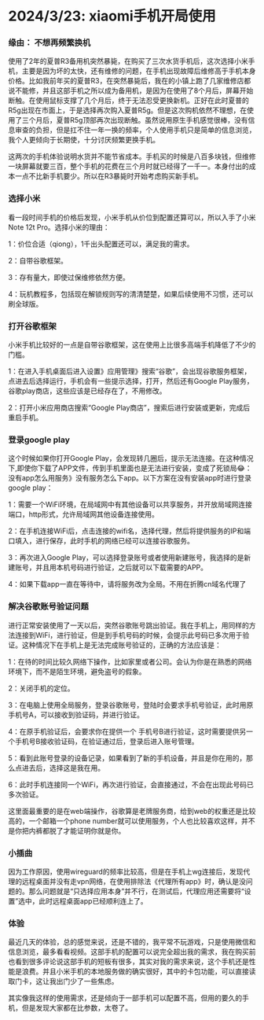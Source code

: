 # 2024/3/23: xiaomi手机开局使用

### 缘由： 不想再频繁换机

使用了2年的夏普R3备用机突然暴毙，在购买了三次水货手机后，这次选择小米手机，主要是因为坏的太快，还有维修的问题，在手机出现故障后维修高于手机本身价格。比如我前年买的夏普R3，在突然暴毙后，我在的小镇上跑了几家维修店都说不能修，并且这部手机之所以成为备用机，是因为在使用了8个月后，屏幕开始断触。在使用鼠标支撑了几个月后，终于无法忍受更换新机。正好在此时夏普的R5g出现在市面上，于是选择再次购入夏普R5g。但是这次购机依然不理想，在使用了三个月后，夏普R5g顶部再次出现断触。虽然说用原生手机感觉很棒，没有信息审查的负担，但是扛不住一年一换的频率，个人使用手机只是简单的信息浏览，我个人更倾向于长期使，十分讨厌频繁更换手机。

   这两次的手机体验说明水货并不能节省成本。手机买的时候是八百多块钱，但维修一块屏幕就要三百，整个手机的花费在三个月时就已经得了一千一。本身付出的成本一点不比新手机要少。所以在R3暴毙时开始考虑购买新手机。

### 选择小米

看一段时间手机的价格后发现，小米手机从价位到配置还算可以，所以入手了小米Note 12t Pro。选择小米的理由：

1：价位合适（qiong），1千出头配置还可以，满足我的需求。

2：自带谷歌框架。

3：存有量大，即使过保维修依然方便。

4：玩机教程多，包括现在解锁规则写的清清楚楚，如果后续使用不习惯，还可以刷全球版。

### 打开谷歌框架

小米手机比较好的一点是自带谷歌框架，这在使用上比很多高端手机降低了不少的门槛。

1：在进入手机桌面后进入设置》应用管理》搜索“谷歌”，会出现谷歌服务框架，点进去后选择运行，手机会有一些提示选择，打开，然后还有Google Play服务，谷歌play商店，这些应该是已经存在了，不用修改。

2：打开小米应用商店搜索“Google Play商店”，搜索后进行安装或更新，完成后重启手机。

### 登录google play

这个时候如果你打开Google Play，会发现转几圈后，提示无法连接。在这种情况下,即使你下载了APP文件，传到手机里面也是无法进行安装，变成了死锁局😂：没有app怎么用服务》没有服务怎么下app。以下方案在没有安装app时进行登录google play：

1：需要一个WiFi环境，在局域网中有其他设备可以共享服务，并开放局域网连接端口，http形式，允许局域网其他设备连接使用。

2：在手机连接WiFi后，点击连接的wifi名，选择代理，然后将提供服务的IP和端口填入，进行保存，此时手机的网络已经可以连接谷歌服务。

3：再次进入Google Play，可以选择登录账号或者使用新建账号，我选择的是新建账号，并且用本机号码进行验证，之后就可以下载需要的APP。

4：如果下载app一直在等待中，请将服务改为全局。不用在折腾cn域名代理了

### 解决谷歌账号验证问题

进行正常安装使用了一天以后，突然谷歌账号跳出验证。我在手机上，用同样的方法连接到WiFi，进行验证，但是到手机号码的时候，会提示此号码已多次用于验证。这种情况下在手机上是无法完成账号验证的，正确的方法应该是：

1：在待的时间比较久网络下操作，比如家里或者公司。会认为你是在熟悉的网络环境下，而不是陌生环境，避免盗号的假象。

2：关闭手机的定位。

3：在电脑上使用全局服务，登录谷歌账号，登陆时会要求手机号验证，此时用原手机号A，可以接收到验证码，并进行验证。

4：在原手机验证后，会要求你在提供一个 手机号B进行验证，这时需要提供另一个手机号B接收验证码，在验证通过后，登录后进入账号管理。

5：看到此账号登录的设备记录，如果看到了新的手机设备，并且是你在用的，那么点进去后，选择这是我在用。

6：此时手机连接同一个WiFi，再次进行验证，会直接通过，不会在出现此号码已多次验证。

这里面最重要的是在web端操作，谷歌算是老牌服务商，给到web的权重还是比较高的，一个邮箱一个phone number就可以使用服务，个人也比较喜欢这样，并不是你把内裤都脱了才能证明你就是你。



### 小插曲

因为工作原因，使用wireguard的频率比较高，但是在手机上wg连接后，发现代理的远程桌面并没有走vpn网络，在使用排除法《代理所有app》时，确认是没问题的。那么问题就是“只选择应用本身”并不行，在测试后，代理应用还需要将“设置”选中，此时远程桌面app已经顺利连上了。



### 体验

最近几天的体验，总的感觉来说，还是不错的，我平常不玩游戏，只是使用微信和信息浏览，最多看看视频。这部手机的配置可以说完全超出我的需求，我在购买前也看到很多评论说这部手机的短板有很多，其实对我的需求来说，这个手机还是性能是浪费。并且小米手机的本地服务做的确实很好，其中的卡包功能，可以直接读取门卡，这让我出门少了一些焦虑。



其实像我这样的使用需求，还是倾向于一部手机可以配置不高，但用的要久的手机，但是发现大家都在比参数，太卷了。
